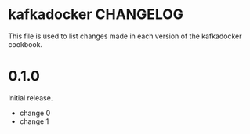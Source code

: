 # kafkadocker CHANGELOG

This file is used to list changes made in each version of the kafkadocker cookbook.

# 0.1.0

Initial release.

- change 0
- change 1

